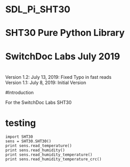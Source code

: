 #
# SDL_Pi_SHT30
#
# SHT30 Pure Python Library
# SwitchDoc Labs July 2019
#
#

Version 1.2: July 13, 2019:  Fixed Typo in fast reads <BR>
Version 1.1: July 8, 2019:  Initial Version<BR>
 

#Introduction

For the SwitchDoc Labs SHT30<BR>



# testing

```
import SHT30 
sens = SHT30.SHT30()
print sens.read_temperature()
print sens.read_humidity()
print sens.read_humidity_temperature()
print sens.read_humidity_temperature_crc()
```
